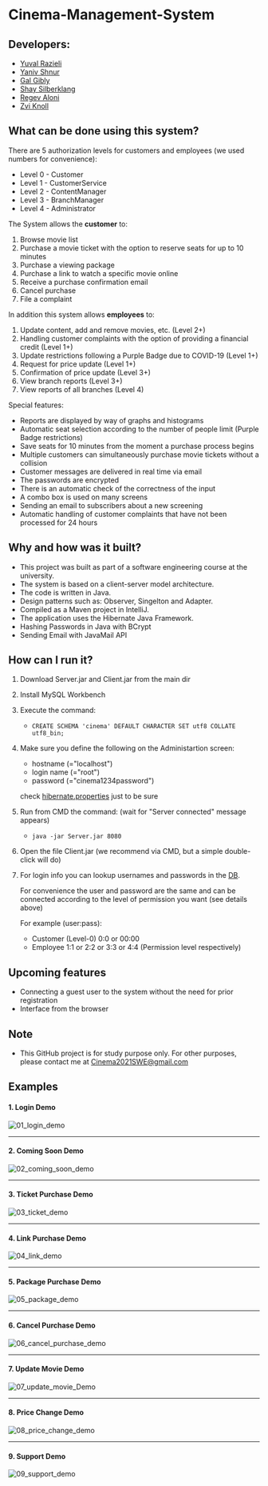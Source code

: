 # **Cinema-Management-System**

## Developers:
* [Yuval Razieli](https://github.com/Razieli)
* [Yaniv Shnur](https://github.com/YanivShnur)
* [Gal Gibly](https://github.com/Galgibly)
* [Shay Silberklang](https://github.com/ShaySilbeklang)
* [Regev Aloni](https://github.com/AloniRegev)
* [Zvi Knoll](https://github.com/ZviKnoll)

## What can be done using this system?

There are 5 authorization levels for customers and employees (we used numbers for convenience):
* Level 0 - Customer
* Level 1 - CustomerService
* Level 2 - ContentManager
* Level 3 - BranchManager
* Level 4 - Administrator


The System allows the **customer** to:
1. Browse movie list
2. Purchase a movie ticket with the option to reserve seats for up to 10 minutes
3. Purchase a viewing package
4. Purchase a link to watch a specific movie online
5. Receive a purchase confirmation email
6. Cancel purchase
7. File a complaint


In addition this system allows **employees** to:
1. Update content, add and remove movies, etc. (Level 2+)
2. Handling customer complaints with the option of providing a financial credit (Level 1+)
3. Update restrictions following a Purple Badge due to COVID-19 (Level 1+)
4. Request for price update (Level 1+)
5. Confirmation of price update (Level 3+)
6. View branch reports (Level 3+)
7. View reports of all branches (Level 4)


Special features:
* Reports are displayed by way of graphs and histograms
* Automatic seat selection according to the number of people limit (Purple Badge restrictions)
* Save seats for 10 minutes from the moment a purchase process begins
* Multiple customers can simultaneously purchase movie tickets without a collision
* Customer messages are delivered in real time via email
* The passwords are encrypted
* There is an automatic check of the correctness of the input
* A combo box is used on many screens
* Sending an email to subscribers about a new screening
* Automatic handling of customer complaints that have not been processed for 24 hours


## Why and how was it built?
* This project was built as part of a software engineering course at the university.
* The system is based on a client-server model architecture.
* The code is written in Java.
* Design patterns such as: Observer, Singelton and Adapter.
* Compiled as a Maven project in IntelliJ.
* The application uses the Hibernate Java Framework.
* Hashing Passwords in Java with BCrypt
* Sending Email with JavaMail API


## How can I run it?
1. Download Server.jar and Client.jar from the main dir
2. Install MySQL Workbench
3. Execute the command:
    * `CREATE SCHEMA 'cinema' DEFAULT CHARACTER SET utf8 COLLATE utf8_bin;`
4. Make sure you define the following on the Administartion screen:
    * hostname (="localhost")
    * login name (="root")
    * password (="cinema1234password")
    
    check [hibernate.properties](Common/src/main/resources/hibernate.properties) just to be sure
5. Run from CMD the command: (wait for "Server connected" message appears)
    * `java -jar Server.jar 8080`
6. Open the file Client.jar (we recommend via CMD, but a simple double-click will do)
7. For login info you can lookup usernames and passwords in the [DB](Server/src/main/java/il/ac/haifa/cs/sweng/cms/DB.java#L114).

   For convenience the user and password are the same and can be connected according to the level of permission you want (see details above)
   
   For example (user:pass):
   * Customer (Level-0) 0:0 or 00:00
   * Employee 1:1 or 2:2 or 3:3 or 4:4 (Permission level respectively)


## Upcoming features
- Connecting a guest user to the system without the need for prior registration
- Interface from the browser


## Note
- This GitHub project is for study purpose only. For other purposes, please contact me at Cinema2021SWE@gmail.com


## Examples

#### 1. Login Demo
![01_login_demo](https://user-images.githubusercontent.com/79280930/127687731-d25df841-5016-48db-b0a5-3411d3d5b9fd.gif)

---

#### 2. Coming Soon Demo
![02_coming_soon_demo](https://user-images.githubusercontent.com/79280930/127687738-801148cf-07cf-4a5c-89a1-abf3f90f27d0.gif)

---

#### 3. Ticket Purchase Demo
![03_ticket_demo](https://user-images.githubusercontent.com/79280930/127687943-5542b51a-c627-4746-8fcb-0c90d9112a26.gif)

---

#### 4. Link Purchase Demo
![04_link_demo](https://user-images.githubusercontent.com/79280930/127687958-843f4bab-8edf-4285-b44f-92087120fd1b.gif)

---

#### 5. Package Purchase Demo
![05_package_demo](https://user-images.githubusercontent.com/79280930/127687965-0152190f-4a2f-47e7-bd90-bde9efbe8e36.gif)

---

#### 6. Cancel Purchase Demo
![06_cancel_purchase_demo](https://user-images.githubusercontent.com/79280930/127687970-a2cb944c-3968-4a9c-85dd-717e2b0d61ab.gif)

---

#### 7. Update Movie Demo
![07_update_movie_Demo](https://user-images.githubusercontent.com/79280930/127687973-f4de88aa-8258-4593-8fa1-95f568b1cf39.gif)

---

#### 8. Price Change Demo
![08_price_change_demo](https://user-images.githubusercontent.com/79280930/127687981-4606d7ef-b830-415b-8357-989be9082f4d.gif)

---

#### 9. Support Demo
![09_support_demo](https://user-images.githubusercontent.com/79280930/127687987-a1bed281-4cbf-41b3-8b76-c4d1d33e5d5c.gif)
